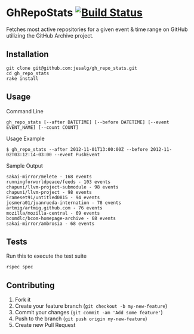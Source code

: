 # GhRepoStats [![Build Status](https://travis-ci.org/jesalg/gh_repo_stats.png?branch=master)](https://travis-ci.org/jesalg/gh_repo_stats)

Fetches most active repositories for a given event & time range on GitHub utilizing the GitHub Archive project.

## Installation

    git clone git@github.com:jesalg/gh_repo_stats.git
    cd gh_repo_stats
    rake install

## Usage

Command Line

    gh_repo_stats [--after DATETIME] [--before DATETIME] [--event EVENT_NAME] [--count COUNT]

Usage Example

    $ gh_repo_stats --after 2012-11-01T13:00:00Z --before 2012-11-02T03:12:14-03:00 --event PushEvent

Sample Output

	sakai-mirror/melete - 168 events
	runningforworldpeace/feeds - 103 events
	chapuni/llvm-project-submodule - 98 events
	chapuni/llvm-project - 98 events
	Frameset91/untitled0815 - 94 events
	josmera01/juanrueda-internation - 78 events
	artmig/artmig.github.com - 76 events
	mozilla/mozilla-central - 69 events
	bcomdlc/bcom-homepage-archive - 68 events
	sakai-mirror/ambrosia - 68 events

## Tests

Run this to execute the test suite

    rspec spec

## Contributing

1. Fork it
2. Create your feature branch (`git checkout -b my-new-feature`)
3. Commit your changes (`git commit -am 'Add some feature'`)
4. Push to the branch (`git push origin my-new-feature`)
5. Create new Pull Request
